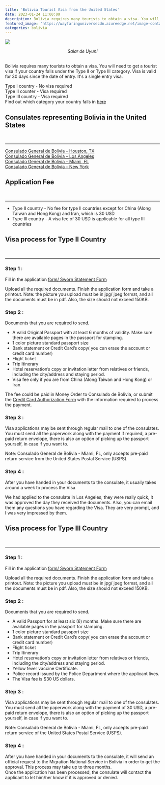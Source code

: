 ```yaml
---
title: 'Bolivia Tourist Visa from the United States'
date: 2023-01-24 11:00:00
description: Bolivia requires many tourists to obtain a visa. You will need to get a tourist visa if your country falls under the Type II or Type III category. Visa is valid for 30 days since the date of entry. It's a single entry visa.
featured_image: 'https://wayfaringuniversecdn.azureedge.net/image-container/thumbnails/bolivia/boliviavisathumbnail.jpg'
categories: bolivia
---
```


![]({{site.data.settings.basic_settings.cdn_url}}/bolivia/boliviavisa.jpg)
*<center class="image-caption">Salar de Uyuni</center>*
<br>


Bolivia requires many tourists to obtain a visa. You will need to get a tourist visa if your country falls under the Type II or Type III category. Visa is valid for 30 days since the date of entry. It's a single entry visa.


Type I country - No visa required<br>
Type II counter - Visa required<br>
Type III country - Visa required<br>
Find out which category your country falls in [here](http://boliviala.org/tourist-visa)<br>

## Consulates representing Bolivia in the United States
<br>

---
[Consulado General de Bolivia - Houston, TX](http://www.boliviatx.org/)<br>
[Consulado General de Bolivia - Los Angeles](http://boliviala.org/)<br>
[Consulado General de Bolivia - Miami, FL](http://boliviamiami.com/)<br>
[Consulado General de Bolivia - New York](https://consulados.cancilleria.gob.bo/nueva-york/)

## Application Fee
<br>

---
* Type II country - No fee for type II countries except for China (Along Taiwan and Hong Kong) and Iran, which is 30 USD
* Type III country - A visa fee of 30 USD is applicable for all type III countries

## Visa process for Type II Country
<br>

---
### Step 1 :

Fill in the application [form/ Sworn Statement Form](http://www.rree.gob.bo/formvisas/)

Upload all the required documents. Finish the application form and take a printout.
Note: the picture you upload must be in jpg/ jpeg format, and all the documents must be in pdf. Also, the size should not exceed 150KB.


### Step 2 :

Documents that you are required to send.<br>
* A valid Original Passport with at least 6 months of validity. Make sure there are available pages in the passport for stamping.<br>
* 1 color picture standard passport size<br>
* Bank statement or Credit Card’s copy( you can erase the account or credit card number)<br>
* Flight ticket<br>
* Trip Itinerary<br>
* Hotel reservation’s copy or invitation letter from relatives or friends, including the city/address and staying period.<br>
* Visa fee only if you are from China (Along Taiwan and Hong Kong) or Iran.

The fee could be paid in Money Order to Consulado de Bolivia, or submit the [Credit Card Authorization Form](https://static1.squarespace.com/static/5193a5d3e4b0b5a13a622100/t/55ce6ffbe4b0c6c37d32772b/1439592452330/CREDIT+CARD+AUTHORIZATION+FORM.pdf) with the information required to process the payment.<br>

### Step 3 :

Visa applications may be sent through regular mail to one of the consulates.
You must send all the paperwork along with the payment if required, a pre-paid return envelope, there is also an option of picking up the passport yourself, in case if you want to.

Note: Consulado General de Bolivia - Miami, FL, only accepts pre-paid return service from the United States Postal Service (USPS).


### Step 4 :

After you have handed in your documents to the consulate, it usually takes around a week to process the Visa.

We had applied to the consulate in Los Angeles; they were really quick, it was approved the day they received the documents. Also, you can email them any questions you have regarding the Visa. They are very prompt, and I was very impressed by them.


## Visa process for Type III Country
<br>

---
### Step 1 :

Fill in the application [form/ Sworn Statement Form](http://www.rree.gob.bo/formvisas/)

Upload all the required documents. Finish the application form and take a printout.
Note: the picture you upload must be in jpg/ jpeg format, and all the documents must be in pdf. Also, the size should not exceed 150KB.


### Step 2 :

Documents that you are required to send.<br>
* A valid Passport for at least six (6) months. Make sure there are available pages in the passport for stamping.<br>
* 1 color picture standard passport size<br>
* Bank statement or Credit Card’s copy( you can erase the account or credit card number)<br>
* Flight ticket<br>
* Trip Itinerary<br>
* Hotel reservation’s copy or invitation letter from relatives or friends, including the city/address and staying period.<br>
* Yellow fever vaccine Certificate.
* Police record issued by the Police Department where the applicant lives.
* The Visa fee is $30 US dollars.

### Step 3 :

Visa applications may be sent through regular mail to one of the consulates.
You must send all the paperwork along with the payment of 30 USD, a pre-paid return envelope, there is also an option of picking up the passport yourself, in case if you want to.

Note: Consulado General de Bolivia - Miami, FL, only accepts pre-paid return service of the United States Postal Service (USPS).


### Step 4 :

After you have handed in your documents to the consulate, it will send an official request to the Migration National Service in Bolivia in order to get the approval. This process may take up to three months.<br>
Once the application has been processed, the consulate will contact the applicant to let him/her know if it is approved or denied.